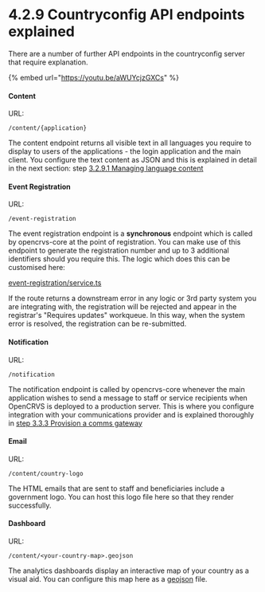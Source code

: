 # 4.2.9 Countryconfig API endpoints explained

There are a number of further API endpoints in the countryconfig server that require explanation.

{% embed url="https://youtu.be/aWUYcjzGXCs" %}

#### Content

URL:

```
/content/{application}
```

The content endpoint returns all visible text in all languages you require to display to users of the applications - the login application and the main client.  You configure the text content as JSON and this is explained in detail in the next section: step [3.2.9.1 Managing language content](3.2.5-set-up-application-settings/3.2.9.1-managing-language-content/) &#x20;

#### Event Registration

URL:

```
/event-registration
```

The event registration endpoint is a **synchronous** endpoint which is called by opencrvs-core at the point of registration.  You can make use of this endpoint to generate the registration number and up to 3 additional identifiers should you require this.  The logic which does this can be customised here: &#x20;

[event-registration/service.ts](https://github.com/opencrvs/opencrvs-countryconfig/blob/93a58dd80867e8613c12b9767ea7b4ca80953929/src/api/event-registration/service.ts#L27)

If the route returns a downstream error in any logic or 3rd party system you are integrating with, the registration will be rejected and appear in the registrar's "Requires updates" workqueue. In this way, when the system error is resolved, the registration can be re-submitted.

#### Notification

URL:

```
/notification
```

The notification endpoint is called by opencrvs-core whenever the main application wishes to send a message to staff or service recipients when OpenCRVS is deployed to a production server.  This is where you configure integration with your communications provider and is explained thoroughly in [step 3.3.3 Provision a comms gateway](3.2.5-set-up-application-settings/3.2.9.1-managing-language-content/3.3.3-provision-a-comms-gateway.md)

#### Email&#x20;

URL:

```
/content/country-logo
```

The HTML emails that are sent to staff and beneficiaries include a government logo.  You can host this logo file here so that they render successfully.

#### Dashboard

URL:

```
/content/<your-country-map>.geojson
```

The analytics dashboards display an interactive map of your country as a visual aid. You can configure this map here as a [geojson](https://geojson.org/) file.
